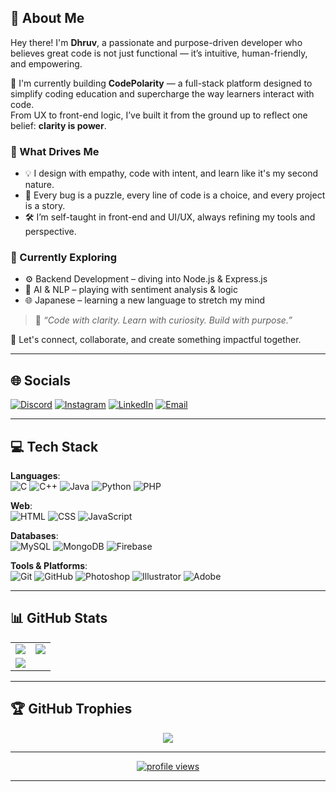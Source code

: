 ## 💫 About Me

Hey there! I'm **Dhruv**, a passionate and purpose-driven developer who believes great code is not just functional — it’s intuitive, human-friendly, and empowering.

🔧 I'm currently building **CodePolarity** — a full-stack platform designed to simplify coding education and supercharge the way learners interact with code.  
From UX to front-end logic, I’ve built it from the ground up to reflect one belief: **clarity is power**.

### 🧠 What Drives Me
- 💡 I design with empathy, code with intent, and learn like it's my second nature.
- 🎯 Every bug is a puzzle, every line of code is a choice, and every project is a story.
- 🛠️ I’m self-taught in front-end and UI/UX, always refining my tools and perspective.

### 🌱 Currently Exploring
- ⚙️ Backend Development – diving into Node.js & Express.js  
- 🤖 AI & NLP – playing with sentiment analysis & logic  
- 🌐 Japanese – learning a new language to stretch my mind  

> 💬 *“Code with clarity. Learn with curiosity. Build with purpose.”*

📍 Let's connect, collaborate, and create something impactful together.

---

## 🌐 Socials  
[![Discord](https://img.shields.io/badge/Discord-2C3E50?logo=discord&logoColor=white&style=flat-square)](https://discord.gg/UEEjxwBV)
[![Instagram](https://img.shields.io/badge/Instagram-2C3E50?logo=Instagram&logoColor=white&style=flat-square)](https://instagram.com/___dhruvvv_)
[![LinkedIn](https://img.shields.io/badge/LinkedIn-2C3E50?logo=linkedin&logoColor=white&style=flat-square)](https://www.linkedin.com/in/dhruv-soni-094811285)
[![Email](https://img.shields.io/badge/Gmail-2C3E50?logo=gmail&logoColor=white&style=flat-square)](mailto:Dhruvsoni930@gmail.com)

---

## 💻 Tech Stack

**Languages**:  
![C](https://img.shields.io/badge/C-2C3E50?style=flat-square&logo=c&logoColor=white)
![C++](https://img.shields.io/badge/C++-2C3E50?style=flat-square&logo=c%2B%2B&logoColor=white)
![Java](https://img.shields.io/badge/Java-3A4B6D?style=flat-square&logo=openjdk&logoColor=white)
![Python](https://img.shields.io/badge/Python-34495E?style=flat-square&logo=python&logoColor=ffdd54)
![PHP](https://img.shields.io/badge/PHP-2C3E50?style=flat-square&logo=php&logoColor=white)

**Web**:  
![HTML](https://img.shields.io/badge/HTML-34495E?style=flat-square&logo=html5&logoColor=white)
![CSS](https://img.shields.io/badge/CSS-34495E?style=flat-square&logo=css3&logoColor=white)
![JavaScript](https://img.shields.io/badge/JavaScript-2C3E50?style=flat-square&logo=javascript&logoColor=F7DF1E)

**Databases**:  
![MySQL](https://img.shields.io/badge/MySQL-34495E?style=flat-square&logo=mysql&logoColor=white)
![MongoDB](https://img.shields.io/badge/MongoDB-34495E?style=flat-square&logo=mongodb&logoColor=white)
![Firebase](https://img.shields.io/badge/Firebase-2C3E50?style=flat-square&logo=firebase&logoColor=ffcd34)

**Tools & Platforms**:  
![Git](https://img.shields.io/badge/Git-34495E?style=flat-square&logo=git&logoColor=white)
![GitHub](https://img.shields.io/badge/GitHub-2C3E50?style=flat-square&logo=github&logoColor=white)
![Photoshop](https://img.shields.io/badge/Photoshop-2C3E50?style=flat-square&logo=adobephotoshop&logoColor=white)
![Illustrator](https://img.shields.io/badge/Illustrator-34495E?style=flat-square&logo=adobeillustrator&logoColor=white)
![Adobe](https://img.shields.io/badge/Adobe-2C3E50?style=flat-square&logo=adobe&logoColor=white)

---

## 📊 GitHub Stats

<table>
  <tr>
    <td><img src="https://github-readme-stats.vercel.app/api?username=Dhruv-cmd7&theme=github_dark&hide_border=true&count_private=false&show_icons=true&card_width=300&border_radius=10"/></td>
    <td><img src="https://nirzak-streak-stats.vercel.app/?user=Dhruv-cmd7&theme=github_dark&hide_border=true&border_radius=10"/></td>
  </tr>
  <tr>
    <td colspan="2"><img src="https://github-readme-stats.vercel.app/api/top-langs/?username=Dhruv-cmd7&theme=github_dark&hide_border=true&layout=compact&card_width=300&border_radius=10"/></td>
  </tr>
</table>

---

## 🏆 GitHub Trophies

<p align="center">
  <img src="https://github-profile-trophy.vercel.app/?username=Dhruv-cmd7&theme=dark&no-frame=true&no-bg=true&margin-w=4"/>
</p>

---

<p align="center">
  <a href="https://visitcount.itsvg.in">
    <img src="https://visitcount.itsvg.in/api?id=Dhruv-cmd7&icon=2&color=7" alt="profile views"/>
  </a>
</p>

---

<!-- Created with ❤️ by Dhruv using GPRM -->
